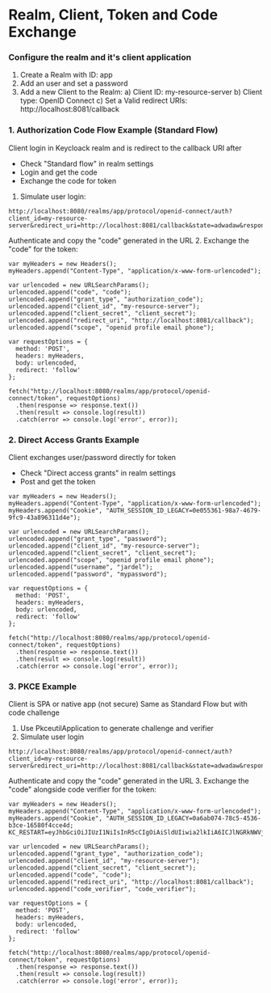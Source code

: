 # Realm, Client, Token and Code Exchange

### Configure the realm and it's client application

1. Create a Realm with ID: app
2. Add an user and set a password
3. Add a new Client to the Realm:
  a) Client ID: my-resource-server
  b) Client type: OpenID Connect
  c) Set a Valid redirect URIs: http://localhost:8081/callback

### 1. Authorization Code Flow Example (Standard Flow)
Client login in Keycloack realm and is redirect to the callback URI after
* Check "Standard flow" in realm settings
* Login and get the code
* Exchange the code for token

1. Simulate user login:
```
http://localhost:8080/realms/app/protocol/openid-connect/auth?client_id=my-resource-server&redirect_uri=http://localhost:8081/callback&state=adwadaw&response_type=code&scope=openid
```
Authenticate and copy the "code" generated in the URL
2. Exchange the "code" for the token:
```
var myHeaders = new Headers();
myHeaders.append("Content-Type", "application/x-www-form-urlencoded");

var urlencoded = new URLSearchParams();
urlencoded.append("code", "code");
urlencoded.append("grant_type", "authorization_code");
urlencoded.append("client_id", "my-resource-server");
urlencoded.append("client_secret", "client_secret");
urlencoded.append("redirect_uri", "http://localhost:8081/callback");
urlencoded.append("scope", "openid profile email phone");

var requestOptions = {
  method: 'POST',
  headers: myHeaders,
  body: urlencoded,
  redirect: 'follow'
};

fetch("http://localhost:8080/realms/app/protocol/openid-connect/token", requestOptions)
  .then(response => response.text())
  .then(result => console.log(result))
  .catch(error => console.log('error', error));
```
### 2. Direct Access Grants Example
Client exchanges user/password directly for token
* Check "Direct access grants" in realm settings
* Post and get the token

```
var myHeaders = new Headers();
myHeaders.append("Content-Type", "application/x-www-form-urlencoded");
myHeaders.append("Cookie", "AUTH_SESSION_ID_LEGACY=0e055361-98a7-4679-9fc9-43a896311d4e");

var urlencoded = new URLSearchParams();
urlencoded.append("grant_type", "password");
urlencoded.append("client_id", "my-resource-server");
urlencoded.append("client_secret", "client_secret");
urlencoded.append("scope", "openid profile email phone");
urlencoded.append("username", "jardel");
urlencoded.append("password", "mypassword");

var requestOptions = {
  method: 'POST',
  headers: myHeaders,
  body: urlencoded,
  redirect: 'follow'
};

fetch("http://localhost:8080/realms/app/protocol/openid-connect/token", requestOptions)
  .then(response => response.text())
  .then(result => console.log(result))
  .catch(error => console.log('error', error));
```
### 3. PKCE Example
Client is SPA or native app (not secure)
Same as Standard Flow but with code challenge

1. Use PkceutilApplication to generate challenge and verifier
2. Simulate user login
```
http://localhost:8080/realms/app/protocol/openid-connect/auth?client_id=my-resource-server&redirect_uri=http://localhost:8081/callback&state=adwadaw&response_type=code&scope=openid&code_challenge_method=S256&code_challenge=random_code_challenge
```
Authenticate and copy the "code" generated in the URL
3. Exchange the "code" alongside code verifier for the token:
```
var myHeaders = new Headers();
myHeaders.append("Content-Type", "application/x-www-form-urlencoded");
myHeaders.append("Cookie", "AUTH_SESSION_ID_LEGACY=0a6ab074-78c5-4536-b3ce-16580f4cce4d; KC_RESTART=eyJhbGciOiJIUzI1NiIsInR5cCIgOiAiSldUIiwia2lkIiA6ICJlNGRkNWVjNi0yMzU0LTQ0YWUtYTZmMC1lMGU0N2JmMGIzOWIifQ.eyJjaWQiOiJteS1yZXNvdXJjZS1zZXJ2ZXIiLCJwdHkiOiJvcGVuaWQtY29ubmVjdCIsInJ1cmkiOiJodHRwOi8vbG9jYWxob3N0OjgwODEvY2FsbGJhY2siLCJhY3QiOiJBVVRIRU5USUNBVEUiLCJub3RlcyI6eyJzY29wZSI6Im9wZW5pZCIsImlzcyI6Imh0dHA6Ly9sb2NhbGhvc3Q6ODA4MC9yZWFsbXMvYXBwIiwicmVzcG9uc2VfdHlwZSI6ImNvZGUiLCJjb2RlX2NoYWxsZW5nZV9tZXRob2QiOiJTMjU2IiwicmVkaXJlY3RfdXJpIjoiaHR0cDovL2xvY2FsaG9zdDo4MDgxL2NhbGxiYWNrIiwic3RhdGUiOiJhZHdhZGF3IiwiY29kZV9jaGFsbGVuZ2UiOiJuMW9aSGRpSWZJN3NTYURhNkJhcVhkbHJBSC1CdHhFQ05WVXZHWHdDUmtVIn19.BfDL5Jep84sFEx_za8stRnP10H2IepRKyFlfkVh7SP8");

var urlencoded = new URLSearchParams();
urlencoded.append("grant_type", "authorization_code");
urlencoded.append("client_id", "my-resource-server");
urlencoded.append("client_secret", "client_secret");
urlencoded.append("code", "code");
urlencoded.append("redirect_uri", "http://localhost:8081/callback");
urlencoded.append("code_verifier", "code_verifier");

var requestOptions = {
  method: 'POST',
  headers: myHeaders,
  body: urlencoded,
  redirect: 'follow'
};

fetch("http://localhost:8080/realms/app/protocol/openid-connect/token", requestOptions)
  .then(response => response.text())
  .then(result => console.log(result))
  .catch(error => console.log('error', error));
```

